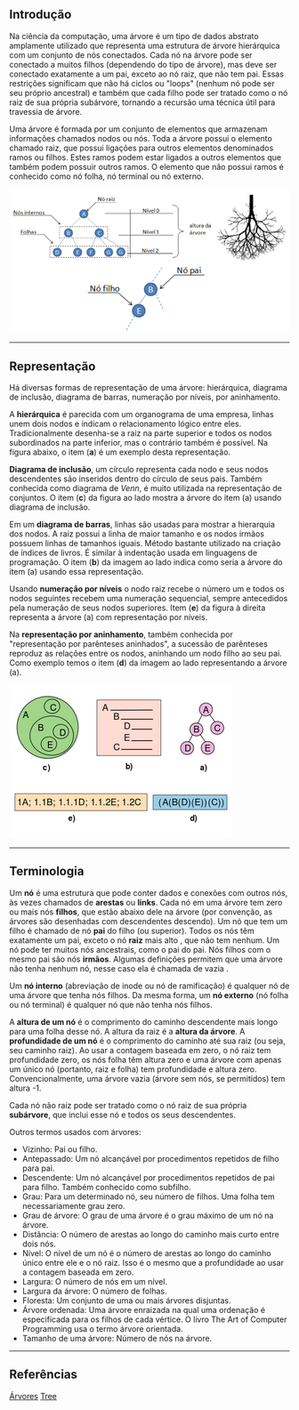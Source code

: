 ## Introdução
Na ciência da computação, uma árvore é um tipo de dados abstrato amplamente utilizado que representa uma estrutura de árvore hierárquica com um conjunto de nós conectados. Cada nó na árvore pode ser conectado a muitos filhos (dependendo do tipo de árvore), mas deve ser conectado exatamente a um pai, exceto ao nó raiz, que não tem pai. Essas restrições significam que não há ciclos ou "loops" (nenhum nó pode ser seu próprio ancestral) e também que cada filho pode ser tratado como o nó raiz de sua própria subárvore, tornando a recursão uma técnica útil para travessia de árvore. 

Uma árvore é formada por um conjunto de elementos que armazenam informações chamados nodos ou nós. Toda a árvore possui o elemento chamado raiz, que possui ligações para outros elementos denominados ramos ou filhos. Estes ramos podem estar ligados a outros elementos que também podem possuir outros ramos. O elemento que não possui ramos é conhecido como nó folha, nó terminal ou nó externo.

<img src="images/tree.png">

---
## Representação
Há diversas formas de representação de uma árvore: hierárquica, diagrama de inclusão, diagrama de barras, numeração por níveis, por aninhamento.

A **hierárquica** é parecida com um organograma de uma empresa, linhas unem dois nodos e indicam o relacionamento lógico entre eles. Tradicionalmente desenha-se a raiz na parte superior e todos os nodos subordinados na parte inferior, mas o contrário também é possível. Na figura abaixo, o item (**a**) é um exemplo desta representação.

**Diagrama de inclusão**, um círculo representa cada nodo e seus nodos descendentes são inseridos dentro do círculo de seus pais. Também conhecida como diagrama de *Venn*, é muito utilizada na representação de conjuntos. O item (**c**) da figura ao lado mostra a árvore do item (a) usando diagrama de inclusão.

Em um **diagrama de barras**, linhas são usadas para mostrar a hierarquia dos nodos. A raiz possui a linha de maior tamanho e os nodos irmãos possuem linhas de tamanhos iguais. Método bastante utilizado na criação de índices de livros. É similar à indentação usada em linguagens de programação. O item (**b**) da imagem ao lado indica como seria a árvore do item (a) usando essa representação.

Usando **numeração por níveis** o nodo raiz recebe o número um e todos os nodos seguintes recebem uma numeração sequencial, sempre antecedidos pela numeração de seus nodos superiores. Item (**e**) da figura à direita representa a árvore (a) com representação por níveis.

Na **representação por aninhamento**, também conhecida por "representação por parênteses aninhados", a sucessão de parênteses reproduz as relações entre os nodos, aninhando um nodo filho ao seu pai. Como exemplo temos o item (**d**) da imagem ao lado representando a árvore (a).

<img src="images/representations.png">

---
## Terminologia
Um **nó** é uma estrutura que pode conter dados e conexões com outros nós, às vezes chamados de **arestas** ou **links**. Cada nó em uma árvore tem zero ou mais nós **filhos**, que estão abaixo dele na árvore (por convenção, as árvores são desenhadas com descendentes descendo). Um nó que tem um filho é chamado de nó **pai** do filho (ou superior). Todos os nós têm exatamente um pai, exceto o nó **raiz** mais alto , que não tem nenhum. Um nó pode ter muitos nós ancestrais, como o pai do pai. Nós filhos com o mesmo pai são nós **irmãos**. Algumas definições permitem que uma árvore não tenha nenhum nó, nesse caso ela é chamada de vazia .

Um **nó interno** (abreviação de inode ou nó de ramificação) é qualquer nó de uma árvore que tenha nós filhos. Da mesma forma, um **nó externo** (nó folha ou nó terminal) é qualquer nó que não tenha nós filhos.

A **altura de um nó** é o comprimento do caminho descendente mais longo para uma folha desse nó. A altura da raiz é a **altura da árvore**. A **profundidade de um nó** é o comprimento do caminho até sua raiz (ou seja, seu caminho raiz). Ao usar a contagem baseada em zero, o nó raiz tem profundidade zero, os nós folha têm altura zero e uma árvore com apenas um único nó (portanto, raiz e folha) tem profundidade e altura zero. Convencionalmente, uma árvore vazia (árvore sem nós, se permitidos) tem altura -1.

Cada nó não raiz pode ser tratado como o nó raiz de sua própria **subárvore**, que inclui esse nó e todos os seus descendentes. 

Outros termos usados ​​com árvores:
* Vizinho: Pai ou filho.
* Antepassado: Um nó alcançável por procedimentos repetidos de filho para pai.
* Descendente: Um nó alcançável por procedimentos repetidos de pai para filho. Também conhecido como subfilho.
* Grau: Para um determinado nó, seu número de filhos. Uma folha tem necessariamente grau zero.
* Grau de árvore: O grau de uma árvore é o grau máximo de um nó na árvore.
* Distância: O número de arestas ao longo do caminho mais curto entre dois nós.
* Nível: O nível de um nó é o número de arestas ao longo do caminho único entre ele e o nó raiz. Isso é o mesmo que a profundidade ao usar a contagem baseada em zero.
* Largura: O número de nós em um nível.
* Largura da árvore: O número de folhas.
* Floresta: Um conjunto de uma ou mais árvores disjuntas.
* Árvore ordenada: Uma árvore enraizada na qual uma ordenação é especificada para os filhos de cada vértice. O livro The Art of Computer Programming usa o termo árvore orientada. 
* Tamanho de uma árvore: Número de nós na árvore.

---
## Referências
<a href="https://pt.wikipedia.org/wiki/%C3%81rvore_(estrutura_de_dados)#cite_note-celes_cer_ran-4">Árvores<a>
<a href="https://en.wikipedia.org/wiki/Tree_(data_structure)">Tree<a>